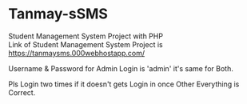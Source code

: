 # Tanmay-sSMS
Student Management System Project with PHP  
Link of Student Management System Project is https://tanmaysms.000webhostapp.com/ 

Username & Password for Admin Login is 'admin' it's same for Both.

Pls Login two times if it doesn't gets Login in once Other Everything is Correct.
